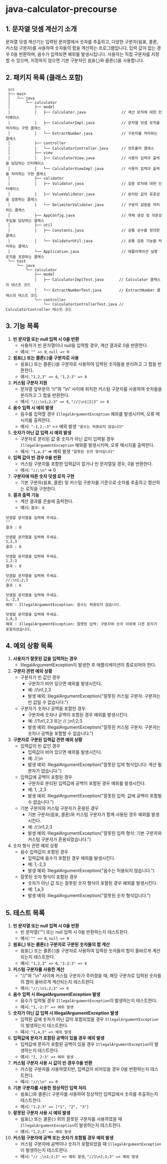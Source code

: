# java-calculator-precourse

## 1. 문자열 덧셈 계산기 소개

문자열 덧셈 계산기는 입력된 문자열에서 숫자를 추출하고, 다양한 구분자(쉼표, 콜론, 커스텀 구분자)를 사용하여 숫자들의 합을 계산하는 프로그램입니다. 입력 값이 없는 경우 0을 반환하며, 음수가 입력되면 예외를
발생시킵니다. 사용자는 직접 구분자를 지정할 수 있으며, 지정하지 않으면 기본 구분자인 쉼표(,)와 콜론(:)을 사용합니다.

## 2. 패키지 목록 (클래스 포함)

```  
 src
 ├── main
 │   └── java
 │       └── calculator
 │           ├── model
 │           │   ├── Calculator.java                // 계산 로직에 대한 인터페이스
 │           │   ├── CalculatorImpl.java            // 문자열 덧셈 로직을 처리하는 구현 클래스
 │           │   └── ExtractNumber.java             // 구분자를 처리하는 클래스
 │           ├── controller
 │           │   └── CalculatorController.java      // 컨트롤러 클래스
 │           ├── view
 │           │   ├── CalculatorView.java            // 사용자 입력과 출력을 담당하는 인터페이스
 │           │   └── CalculatorViewImpl.java        // 사용자 입력과 출력을 처리하는 구현 클래스
 │           ├── validator
 │           │   ├── Validator.java                 // 검증 로직에 대한 인터페이스
 │           │   ├── ValueValidator.java            // 분리된 값의 유효성을 검증하는 클래스
 │           │   └── DelimiterValidator.java        // 구분자 검증을 처리하는 클래스
 │           ├── AppConfig.java                     // 객체 생성 및 의존성 주입을 담당하는 클래스
 │           ├── util
 │           │   ├── Constants.java                 // 공통 상수를 정의한 클래스
 │           │   └── ValidatorUtil.java             // 공통 검증 기능을 처리하는 클래스
 │           └── Application.java                   // 애플리케이션 실행 로직을 포함하는 클래스
 └── test
     └── java
         └── calculator
             ├── model
             │   ├── CalculatorImplTest.java       // Calculator 클래스의 테스트 코드
             │   └── ExtractNumberTest.java        // ExtractNumber 클래스의 테스트 코드           
             └── controller
                 └── CalculatorControllerTest.java // CalculatorController 테스트 코드
```

## 3. 기능 목록

1. **빈 문자열 또는 null 입력 시 0을 반환**
    * 사용자가 빈 문자열이나 null을 입력할 경우, 계산 결과로 0을 반환한다.
    * 예시: `"" => 0`, `null => 0`
2. **쉼표(,) 또는 콜론(:)을 구분자로 사용**
    * 쉼표(,) 또는 콜론(:)을 구분자로 사용하여 입력된 숫자들을 분리하고 그 합을 반환한다.
    * 예시: `"1,2,3" => 6`, `"1,2:3" => 6`
3. **커스텀 구분자 지원**
    * 문자열 앞부분의 “//”와 “\n” 사이에 위치한 커스텀 구분자를 사용하여 숫자들을 분리하고 그 합을 반환한다.
    * 예시: `"//;\n1;2;3" => 6`, `"//|\n1|2|3" => 6`
4. **음수 입력 시 예외 발생**
    * 음수를 입력할 경우 `IllegalArgumentException` 예외를 발생시키며, 오류 메시지를 출력한다.
    * 예시: `"-1,2,-3"` => 예외 발생 `"음수는 허용되지 않습니다"`
5. **숫자가 아닌 값 입력 시 예외 발생**
    * 구분자로 분리된 값 중 숫자가 아닌 값이 입력될 경우 `IllegalArgumentException` 예외를 발생시키며, 오류 메시지를 출력한다.
    * 예시: `"1,a,3"` => 예외 발생 `"잘못된 숫자 형식입니다"`
6. **입력 값이 빈 경우 0을 반환**
    * 커스텀 구분자를 포함한 입력값이 없거나 빈 문자열일 경우, 0을 반환한다.
    * 예시: `"//;\n"` => 0
7. **구분자에 따른 숫자 덧셈 로직 구현**
    * 기본 구분자(쉼표, 콜론) 및 커스텀 구분자를 기준으로 숫자를 추출하고 합산하는 로직을 구현한다.
8. **결과 출력 기능**
    * 계산 결과를 콘솔에 출력한다.
    * 예시: `결과: 6`

```
덧셈할 문자열을 입력해 주세요.  
""  
결과 : 0

덧셈할 문자열을 입력해 주세요.  
1,2,3  
결과 : 6

덧셈할 문자열을 입력해 주세요.  
1,2:3  
결과 : 6

덧셈할 문자열을 입력해 주세요.  
//;\n1;2;3  
결과 : 6

덧셈할 문자열을 입력해 주세요.  
1,-2,3  
예외 : IllegalArgumentException: 음수는 허용되지 않습니다.

덧셈할 문자열을 입력해 주세요.  
1,A,3  
예외 : IllegalArgumentException: 잘못된 입력: 구분자와 숫자 이외에 다른 문자가 포함되었습니다.
```

## 4. 예외 상황 목록

1. **사용자가 잘못된 값을 입력하는 경우**
    * IllegalArgumentException이 발생한 후 애플리케이션이 종료되어야 한다.
2. **구분자 관련 예외 상황**
    * 구분자가 빈 값인 경우
        * 구분자가 비어 있으면 예외를 발생시킨다.
        * 예: //\n1,2,3
        * 발생 예외: IllegalArgumentException("잘못된 커스텀 구분자: 구분자는 빈 값일 수 없습니다.")
    * 구분자가 숫자나 공백을 포함한 경우
        * 구분자에 숫자나 공백이 포함된 경우 예외를 발생시킨다.
        * 예: //1\n1,2,3 또는 // ;\n1;2;3
        * 발생 예외: IllegalArgumentException("잘못된 커스텀 구분자: 구분자는 숫자나 공백을 포함할 수 없습니다.")
3. **구분자로 구분된 입력값 관련 예외 상황**
    * 입력값이 빈 값인 경우
        * 입력값이 비어 있으면 예외를 발생시킨다.
        * 예: //;\n
        * 발생 예외: IllegalArgumentException("잘못된 입력 형식입니다: 계산 될 문자가 없습니다.")
    * 입력값에 공백이 포함된 경우
        * 구분자로 분리된 입력값에 공백이 포함된 경우 예외를 발생시킨다.
        * 예: 1, ,2,3
        * 발생 예외: IllegalArgumentException("잘못된 입력: 값에 공백이 포함될 수 없습니다.")
    * 기본 구분자와 커스텀 구분자가 혼용된 경우
        * 기본 구분자(쉼표, 콜론)와 커스텀 구분자가 함께 사용된 경우 예외를 발생시킨다.
        * 예: //;\n1,2;3
        * 발생 예외: IllegalArgumentException("잘못된 입력 형식: 기본 구분자와 커스텀 구분자가 혼용되었습니다.")
4. 숫자 형식 관련 예외 상황
    * 음수 입력값이 포함된 경우
        * 입력값에 음수가 포함된 경우 예외를 발생시킨다.
        * 예: 1,-2,3
        * 발생 예외: IllegalArgumentException("음수는 허용되지 않습니다.")
    * 잘못된 숫자 형식이 포함된 경우
        * 숫자가 아닌 값 또는 잘못된 숫자 형식이 포함된 경우 예외를 발생시킨다.
        * 예: 1,a,3
        * 발생 예외: IllegalArgumentException("잘못된 숫자 형식입니다.")

## 5. 테스트 목록

1. **빈 문자열 또는 null 입력 시 0을 반환**
    * 빈 문자열("") 또는 null 입력 시 0을 반환하는지 테스트한다.
    * 예시: `"" => 0`, `null => 0`
2. **쉼표(,) 또는 콜론(:) 구분자로 구분된 숫자들의 합 계산**
    * 쉼표(,) 또는 콜론(:)을 구분자로 사용하여 입력된 숫자들의 합이 올바르게 계산되는지 테스트한다.
    * 예시: `"1,2,3" => 6`, `"1:2:3" => 6`
3. **커스텀 구분자를 사용한 계산**
    * "//"와 "\n" 사이에 커스텀 구분자가 주어졌을 때, 해당 구분자로 입력된 숫자들의 합이 올바르게 계산되는지 테스트한다.
    * 예시: `"//;\n1;2;3" => 6`
4. **음수 입력 시 IllegalArgumentException 발생**
    * 음수가 입력될 경우 `IllegalArgumentException`이 발생하는지 테스트한다.
    * 예시: `"1,-2:3" => 예외 발생`
5. **숫자가 아닌 값 입력 시 IllegalArgumentException 발생**
    * 입력된 값에 숫자가 아닌 값이 포함되었을 경우 `IllegalArgumentException`이 발생하는지 테스트한다.
    * 예시: `"1,a,3" => 예외 발생`
6. **입력값에 문자가 포함된 공백이 있을 경우 예외 발생**
    * 입력값에 문자가 포함된 공백이 있을 경우 `IllegalArgumentException`이 발생하는지 테스트한다.
    * 예시: `"1, 2:3" => 예외 발생`
7. **커스텀 구분자 사용 시 값이 빈 경우 0을 반환**
    * 커스텀 구분자를 사용하였지만, 입력값이 비어있을 경우 0을 반환하는지 테스트한다.
    * 예시: `"//;\n" => 0`
8. **기본 구분자를 사용한 정상적인 입력 처리**
    * 쉼표(,)와 콜론(:) 구분자를 사용하여 정상적인 입력값에서 숫자를 추출하는지 테스트한다.
    * 예시: `"1,2:3" => ["1", "2", "3"]`
9. **잘못된 구분자 사용 시 예외 발생**
    * 쉼표(,) 또는 콜론(:) 외의 잘못된 구분자를 사용하였을 때 `IllegalArgumentException`이 발생하는지 테스트한다.
    * 예시: `"1,2;3" => 예외 발생`
10. **커스텀 구분자에 공백 또는 숫자가 포함될 경우 예외 발생**
    * 커스텀 구분자에 공백이나 숫자가 포함되었을 때 `IllegalArgumentException`이 발생하는지 테스트한다.
    * 예시: `"// ;\n1;2;3" => 예외 발생`, `"//1\n1;2;3" => 예외 발생`

